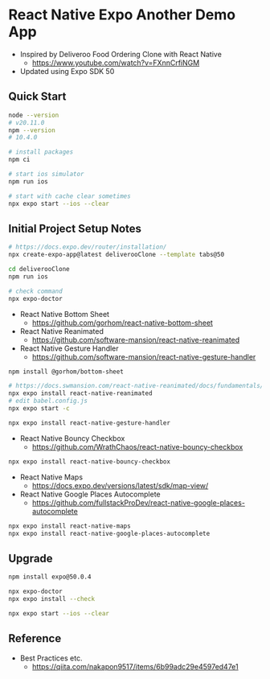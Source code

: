 # React Native Expo Another Demo App

* Inspired by Deliveroo Food Ordering Clone with React Native
  - https://www.youtube.com/watch?v=FXnnCrfiNGM
* Updated using Expo SDK 50

## Quick Start

```bash
node --version
# v20.11.0
npm --version
# 10.4.0

# install packages
npm ci

# start ios simulator
npm run ios

# start with cache clear sometimes
npx expo start --ios --clear
```

## Initial Project Setup Notes

```bash
# https://docs.expo.dev/router/installation/
npx create-expo-app@latest deliverooClone --template tabs@50

cd deliverooClone
npm run ios

# check command
npx expo-doctor
```

* React Native Bottom Sheet
  - https://github.com/gorhom/react-native-bottom-sheet
* React Native Reanimated
  - https://github.com/software-mansion/react-native-reanimated
* React Native Gesture Handler
  - https://github.com/software-mansion/react-native-gesture-handler

```bash
npm install @gorhom/bottom-sheet

# https://docs.swmansion.com/react-native-reanimated/docs/fundamentals/getting-started/
npx expo install react-native-reanimated
# edit babel.config.js
npx expo start -c

npx expo install react-native-gesture-handler
```

* React Native Bouncy Checkbox
  - https://github.com/WrathChaos/react-native-bouncy-checkbox

```bash
npx expo install react-native-bouncy-checkbox
```

* React Native Maps
  - https://docs.expo.dev/versions/latest/sdk/map-view/
* React Native Google Places Autocomplete
  - https://github.com/fullstackProDev/react-native-google-places-autocomplete

```bash
npx expo install react-native-maps
npx expo install react-native-google-places-autocomplete
```

## Upgrade

```bash
npm install expo@50.0.4

npx expo-doctor
npx expo install --check

npx expo start --ios --clear
```

## Reference

* Best Practices etc.
  - https://qiita.com/nakapon9517/items/6b99adc29e4597ed47e1
